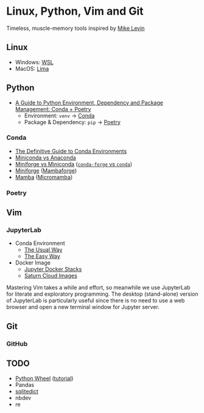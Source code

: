 # Linux, Python, Vim and Git
Timeless, muscle-memory tools inspired by [Mike Levin](https://github.com/miklevin)

## Linux
- Windows: [WSL](https://docs.microsoft.com/en-us/windows/wsl/)
- MacOS: [Lima](https://github.com/lima-vm/lima)

## Python
- [A Guide to Python Environment, Dependency and Package Management: Conda + Poetry](https://ealizadeh.com/blog/guide-to-python-env-pkg-dependency-using-conda-poetry)
    - Environment: `venv` &rarr; [Conda](https://docs.conda.io/en/latest/)
    - Package & Dependency: `pip` &rarr; [Poetry](https://python-poetry.org/)

### Conda
- [The Definitive Guide to Conda Environments](https://towardsdatascience.com/a-guide-to-conda-environments-bc6180fc533)
- [Miniconda vs Anaconda](https://www.reddit.com/r/Python/comments/lvr85n/i_want_to_use_python_commercially_for_free_is/)
- [Miniforge vs Miniconda](https://stackoverflow.com/q/60532678) ([`conda-forge` vs `conda`](https://stackoverflow.com/q/39857289))
- [Miniforge](https://github.com/conda-forge/miniforge/) ([Mambaforge](https://github.com/conda-forge/miniforge/#mambaforge))
- [Mamba](https://github.com/mamba-org/mamba) ([Micromamba](https://github.com/mamba-org/mamba#micromamba))

### Poetry

## Vim

### JupyterLab
- Conda Environment
    - [The Usual Way](https://stackoverflow.com/a/53546634)
    - [The Easy Way](https://towardsdatascience.com/get-your-conda-environment-to-show-in-jupyter-notebooks-the-easy-way-17010b76e874)
- Docker Image
    - [Jupyter Docker Stacks](https://github.com/jupyter/docker-stacks)
    - [Saturn Cloud Images](https://github.com/saturncloud/images)

Mastering Vim takes a while and effort, so meanwhile we use JupyterLab for literate and exploratory programming. The desktop (stand-alone) version of JupyterLab is particularly useful since there is no need to use a web browser and open a new terminal window for Jupyter server.

## Git

### GitHub

## TODO
- [Python Wheel](https://pythonwheels.com/) ([tutorial](https://realpython.com/python-wheels/))
- Pandas
- [sqlitedict](https://github.com/RaRe-Technologies/sqlitedict)
- nbdev
- re
